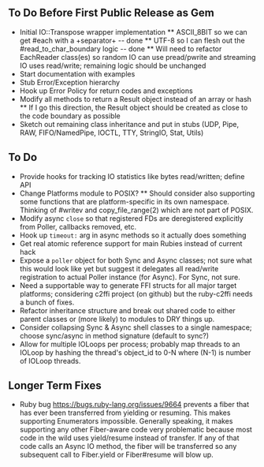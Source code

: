 
## To Do Before First Public Release as Gem
* Initial IO::Transpose wrapper implementation
  ** ASCII_8BIT so we can get #each with a +separator+  -- done
  ** UTF-8 so I can flesh out the #read_to_char_boundary logic -- done
  ** Will need to refactor EachReader class(es) so random IO can use pread/pwrite and streaming IO uses read/write; remaining logic should be unchanged
* Start documentation with examples
* Stub Error/Exception hierarchy
* Hook up Error Policy for return codes and exceptions
* Modify all methods to return a Result object instead of an array or hash
  ** If I go this direction, the Result object should be created as close to the code boundary as possible
* Sketch out remaining class inheritance and put in stubs (UDP, Pipe, RAW, FIFO/NamedPipe, IOCTL, TTY, StringIO, Stat, Utils)

## To Do
* Provide hooks for tracking IO statistics like bytes read/written; define API
* Change Platforms module to POSIX?
  ** Should consider also supporting some functions that are platform-specific in its own namespace. Thinking of #writev and copy_file_range(2) which are not part of POSIX.
* Modify async `close` so that registered FDs are deregistered explicitly from Poller, callbacks removed, etc.
* Hook up `timeout:` arg in async methods so it actually does something
* Get real atomic reference support for main Rubies instead of current hack
* Expose a `poller` object for both Sync and Async classes; not sure what this would look like yet but suggest it delegates all read/write registration to actual Poller instance (for Async). For Sync, not sure.
* Need a supportable way to generate FFI structs for all major target platforms; considering c2ffi project (on github) but the ruby-c2ffi needs a bunch of fixes.
* Refactor inheritance structure and break out shared code to either parent classes or (more likely) to modules to DRY things up.
* Consider collapsing Sync & Async shell classes to a single namespace; choose sync/async in method signature (default to sync?)
* Allow for multiple IOLoops per process; probably map threads to an IOLoop by hashing the thread's object_id to 0-N where (N-1) is number of IOLoop threads.

## Longer Term Fixes
* Ruby bug https://bugs.ruby-lang.org/issues/9664 prevents a fiber that has ever been transferred from yielding or resuming. This makes supporting Enumerators impossible. Generally speaking, it makes supporting any other Fiber-aware code very problematic because most code in the wild uses yield/resume instead of transfer. If any of that code calls an Async IO method, the fiber will be transferred so any subsequent call to Fiber.yield or Fiber#resume will blow up.
